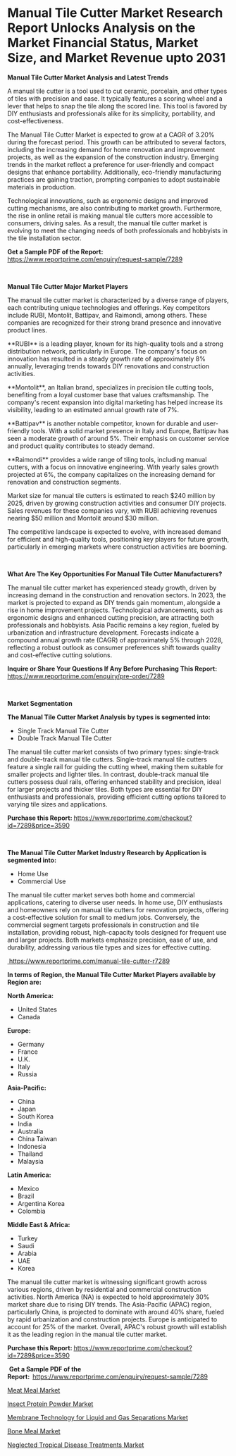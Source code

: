 <p><h1>Manual Tile Cutter Market Research Report Unlocks Analysis on the Market Financial Status, Market Size, and Market Revenue upto 2031</h1></p><p><strong>Manual Tile Cutter Market Analysis and Latest Trends</strong></p>
<p><p>A manual tile cutter is a tool used to cut ceramic, porcelain, and other types of tiles with precision and ease. It typically features a scoring wheel and a lever that helps to snap the tile along the scored line. This tool is favored by DIY enthusiasts and professionals alike for its simplicity, portability, and cost-effectiveness.</p><p>The Manual Tile Cutter Market is expected to grow at a CAGR of 3.20% during the forecast period. This growth can be attributed to several factors, including the increasing demand for home renovation and improvement projects, as well as the expansion of the construction industry. Emerging trends in the market reflect a preference for user-friendly and compact designs that enhance portability. Additionally, eco-friendly manufacturing practices are gaining traction, prompting companies to adopt sustainable materials in production.</p><p>Technological innovations, such as ergonomic designs and improved cutting mechanisms, are also contributing to market growth. Furthermore, the rise in online retail is making manual tile cutters more accessible to consumers, driving sales. As a result, the manual tile cutter market is evolving to meet the changing needs of both professionals and hobbyists in the tile installation sector.</p></p>
<p><strong>Get a Sample PDF of the Report:&nbsp;</strong> <a href="https://www.reportprime.com/enquiry/request-sample/7289?utm_campaign=1834&utm_medium=2&utm_source=Github&utm_content=ia&utm_term=25112024&utm_id=manual-tile-cutter">https://www.reportprime.com/enquiry/request-sample/7289</a></p>
<p>&nbsp;</p>
<p><strong>Manual Tile Cutter Major Market Players</strong></p>
<p><p>The manual tile cutter market is characterized by a diverse range of players, each contributing unique technologies and offerings. Key competitors include RUBI, Montolit, Battipav, and Raimondi, among others. These companies are recognized for their strong brand presence and innovative product lines.</p><p>**RUBI** is a leading player, known for its high-quality tools and a strong distribution network, particularly in Europe. The company's focus on innovation has resulted in a steady growth rate of approximately 8% annually, leveraging trends towards DIY renovations and construction activities.</p><p>**Montolit**, an Italian brand, specializes in precision tile cutting tools, benefiting from a loyal customer base that values craftsmanship. The company's recent expansion into digital marketing has helped increase its visibility, leading to an estimated annual growth rate of 7%.</p><p>**Battipav** is another notable competitor, known for durable and user-friendly tools. With a solid market presence in Italy and Europe, Battipav has seen a moderate growth of around 5%. Their emphasis on customer service and product quality contributes to steady demand.</p><p>**Raimondi** provides a wide range of tiling tools, including manual cutters, with a focus on innovative engineering. With yearly sales growth projected at 6%, the company capitalizes on the increasing demand for renovation and construction segments.</p><p>Market size for manual tile cutters is estimated to reach $240 million by 2025, driven by growing construction activities and consumer DIY projects. Sales revenues for these companies vary, with RUBI achieving revenues nearing $50 million and Montolit around $30 million.</p><p>The competitive landscape is expected to evolve, with increased demand for efficient and high-quality tools, positioning key players for future growth, particularly in emerging markets where construction activities are booming.</p></p>
<p>&nbsp;</p>
<p><strong>What Are The Key Opportunities For Manual Tile Cutter Manufacturers?</strong></p>
<p><p>The manual tile cutter market has experienced steady growth, driven by increasing demand in the construction and renovation sectors. In 2023, the market is projected to expand as DIY trends gain momentum, alongside a rise in home improvement projects. Technological advancements, such as ergonomic designs and enhanced cutting precision, are attracting both professionals and hobbyists. Asia Pacific remains a key region, fueled by urbanization and infrastructure development. Forecasts indicate a compound annual growth rate (CAGR) of approximately 5% through 2028, reflecting a robust outlook as consumer preferences shift towards quality and cost-effective cutting solutions.</p></p>
<p><strong>Inquire or Share Your Questions If Any Before Purchasing This Report:</strong> <a href="https://www.reportprime.com/enquiry/pre-order/7289?utm_campaign=1834&utm_medium=2&utm_source=Github&utm_content=ia&utm_term=25112024&utm_id=manual-tile-cutter">https://www.reportprime.com/enquiry/pre-order/7289</a></p>
<p>&nbsp;</p>
<p><strong>Market Segmentation</strong></p>
<p><strong>The Manual Tile Cutter Market Analysis by types is segmented into:</strong></p>
<p><ul><li>Single Track Manual Tile Cutter</li><li>Double Track Manual Tile Cutter</li></ul></p>
<p><p>The manual tile cutter market consists of two primary types: single-track and double-track manual tile cutters. Single-track manual tile cutters feature a single rail for guiding the cutting wheel, making them suitable for smaller projects and lighter tiles. In contrast, double-track manual tile cutters possess dual rails, offering enhanced stability and precision, ideal for larger projects and thicker tiles. Both types are essential for DIY enthusiasts and professionals, providing efficient cutting options tailored to varying tile sizes and applications.</p></p>
<p><strong>Purchase this Report:&nbsp;</strong><a href="https://www.reportprime.com/checkout?id=7289&price=3590&utm_campaign=1834&utm_medium=2&utm_source=Github&utm_content=ia&utm_term=25112024&utm_id=manual-tile-cutter">https://www.reportprime.com/checkout?id=7289&price=3590</a></p>
<p>&nbsp;</p>
<p><strong>The Manual Tile Cutter Market Industry Research by Application is segmented into:</strong></p>
<p><ul><li>Home Use</li><li>Commercial Use</li></ul></p>
<p><p>The manual tile cutter market serves both home and commercial applications, catering to diverse user needs. In home use, DIY enthusiasts and homeowners rely on manual tile cutters for renovation projects, offering a cost-effective solution for small to medium jobs. Conversely, the commercial segment targets professionals in construction and tile installation, providing robust, high-capacity tools designed for frequent use and larger projects. Both markets emphasize precision, ease of use, and durability, addressing various tile types and sizes for effective cutting.</p></p>
<p><a href="https://www.reportprime.com/manual-tile-cutter-r7289?utm_campaign=1834&utm_medium=2&utm_source=Github&utm_content=ia&utm_term=25112024&utm_id=manual-tile-cutter">&nbsp;https://www.reportprime.com/manual-tile-cutter-r7289</a></p>
<p><strong>In terms of Region, the Manual Tile Cutter Market Players available by Region are:</strong></p>
<p>
    <p> <strong> North America: </strong>
        <ul>
            <li>United States</li>
            <li>Canada</li>
        </ul>
        </p> 
    <p> <strong> Europe: </strong>
        <ul>
            <li>Germany</li>
            <li>France</li>
            <li>U.K.</li>
            <li>Italy</li>
            <li>Russia</li>
        </ul>
        </p> 
    <p> <strong> Asia-Pacific: </strong>
        <ul>
            <li>China</li>
            <li>Japan</li>
            <li>South Korea</li>
            <li>India</li>
            <li>Australia</li>
            <li>China Taiwan</li>
            <li>Indonesia</li>
            <li>Thailand</li>
            <li>Malaysia</li>
        </ul>
        </p> 
    <p> <strong> Latin America: </strong>
        <ul>
            <li>Mexico</li>
            <li>Brazil</li>
            <li>Argentina Korea</li>
            <li>Colombia</li>
        </ul>
        </p> 
    <p> <strong> Middle East & Africa: </strong>
        <ul>
            <li>Turkey</li>
            <li>Saudi</li>
            <li>Arabia</li>
            <li>UAE</li>
            <li>Korea</li>
        </ul>
    </p>
    </p>
<p><p>The manual tile cutter market is witnessing significant growth across various regions, driven by residential and commercial construction activities. North America (NA) is expected to hold approximately 30% market share due to rising DIY trends. The Asia-Pacific (APAC) region, particularly China, is projected to dominate with around 40% share, fueled by rapid urbanization and construction projects. Europe is anticipated to account for 25% of the market. Overall, APAC's robust growth will establish it as the leading region in the manual tile cutter market.</p></p>
<p><strong>Purchase this Report: </strong><a href="https://www.reportprime.com/checkout?id=7289&price=3590&utm_campaign=1834&utm_medium=2&utm_source=Github&utm_content=ia&utm_term=25112024&utm_id=manual-tile-cutter">https://www.reportprime.com/checkout?id=7289&price=3590</a></p>
<p>&nbsp;<strong>Get a Sample PDF of the Report:&nbsp;&nbsp;</strong><a href="https://www.reportprime.com/enquiry/request-sample/7289?utm_campaign=1834&utm_medium=2&utm_source=Github&utm_content=ia&utm_term=25112024&utm_id=manual-tile-cutter">https://www.reportprime.com/enquiry/request-sample/7289</a></p>
<p><strong></strong></p>
<p><p><a href="https://www.linkedin.com/pulse/meat-meal-market-segmentation-in-depth-analysis-householdcatering-p3tze?utm_campaign=1834&utm_medium=2&utm_source=Github&utm_content=ia&utm_term=25112024&utm_id=manual-tile-cutter">Meat Meal Market</a></p><p><a href="https://www.linkedin.com/pulse/future-ready-strategic-insights-global-insect-protein-powder-skcie?utm_campaign=1834&utm_medium=2&utm_source=Github&utm_content=ia&utm_term=25112024&utm_id=manual-tile-cutter">Insect Protein Powder Market</a></p><p><a href="https://issuu.com/reportprime-2/docs/membrane-technology-for-liquid-and-_8e6a633e0546dc?utm_campaign=1834&utm_medium=2&utm_source=Github&utm_content=ia&utm_term=25112024&utm_id=manual-tile-cutter">Membrane Technology for Liquid and Gas Separations Market</a></p><p><a href="https://www.linkedin.com/pulse/charting-future-comprehensive-analysis-global-bone-meal-market-cyfqe?utm_campaign=1834&utm_medium=2&utm_source=Github&utm_content=ia&utm_term=25112024&utm_id=manual-tile-cutter">Bone Meal Market</a></p><p><a href="https://issuu.com/reportprime-2/docs/neglected-tropical-disease-treatmen_9cf5c99625c402?utm_campaign=1834&utm_medium=2&utm_source=Github&utm_content=ia&utm_term=25112024&utm_id=manual-tile-cutter">Neglected Tropical Disease Treatments Market</a></p></p>